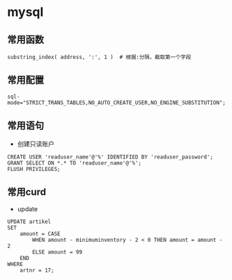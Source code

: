 # mysql


## 常用函数

```
substring_index( address, ':', 1 )  # 根据:分隔，截取第一个字段
```


## 常用配置

```
sql-mode="STRICT_TRANS_TABLES,NO_AUTO_CREATE_USER,NO_ENGINE_SUBSTITUTION";
```

## 常用语句

- 创建只读账户

```
CREATE USER 'readuser_name'@'%' IDENTIFIED BY 'readuser_password';
GRANT SELECT ON *.* TO 'readuser_name'@'%';
FLUSH PRIVILEGES;
```




## 常用curd

- update

```
UPDATE artikel 
SET 
    amount = CASE
        WHEN amount - minimuminventory - 2 < 0 THEN amount = amount - 2
        ELSE amount = 99
    END
WHERE
    artnr = 17;
```
